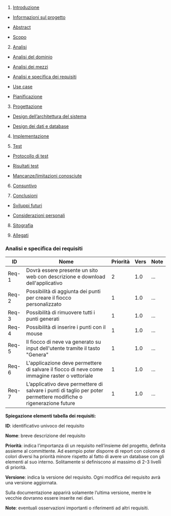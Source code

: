1. [Introduzione](#introduzione)

  - [Informazioni sul progetto](#informazioni-sul-progetto)

  - [Abstract](#abstract)

  - [Scopo](#scopo)

2. [Analisi](#analisi)

  - [Analisi del dominio](#analisi-del-dominio)
  
  - [Analisi dei mezzi](#analisi-dei-mezzi)

  - [Analisi e specifica dei requisiti](#analisi-e-specifica-dei-requisiti)

  - [Use case](#use-case)

  - [Pianificazione](#pianificazione)

3. [Progettazione](#progettazione)

  - [Design dell’architettura del sistema](#design-dell’architettura-del-sistema)

  - [Design dei dati e database](#design-dei-dati-e-database)

4. [Implementazione](#implementazione)

5. [Test](#test)

  - [Protocollo di test](#protocollo-di-test)

  - [Risultati test](#risultati-test)

  - [Mancanze/limitazioni conosciute](#mancanze/limitazioni-conosciute)

6. [Consuntivo](#consuntivo)

7. [Conclusioni](#conclusioni)

  - [Sviluppi futuri](#sviluppi-futuri)

  - [Considerazioni personali](#considerazioni-personali)

8. [Sitografia](#sitografia)

9. [Allegati](#allegati)


### Analisi e specifica dei requisiti
|**ID**	|**Nome**			|**Priorità**|**Vers**|**Note**  |
  |----|------------|--------|----|------|
  |Req-1|Dovrà essere presente un sito web con descrizione e download dell'applicativo|2|1.0|...|
  |Req-2|Possibilità di aggiunta dei punti per creare il fiocco personalizzato|1|1.0|...|
  |Req-3|Possibilità di rimuovere tutti i punti generati|1|1.0|...|
  |Req-4|Possibilità di inserire i punti con il mouse|1|1.0|...|
|Req-5|Il fiocco di neve va generato su input dell'utente tramite il tasto "Genera"|1|1.0|...|
|Req-6|L'applicazione deve permettere di salvare il fiocco di neve come immagine raster o vettoriale|1|1.0|...|
|Req-7|L’applicativo deve permettere di salvare i punti di taglio per poter permettere modifiche o rigenerazione future|1|1.0|...|

**Spiegazione elementi tabella dei requisiti:**

**ID**: identificativo univoco del requisito

**Nome**: breve descrizione del requisito

**Priorità**: indica l’importanza di un requisito nell’insieme del
progetto, definita assieme al committente. Ad esempio poter disporre di
report con colonne di colori diversi ha priorità minore rispetto al
fatto di avere un database con gli elementi al suo interno. Solitamente
si definiscono al massimo di 2-3 livelli di priorità.

**Versione**: indica la versione del requisito. Ogni modifica del
requisito avrà una versione aggiornata.

Sulla documentazione apparirà solamente l’ultima versione, mentre le
vecchie dovranno essere inserite nei diari.

**Note**: eventuali osservazioni importanti o riferimenti ad altri
requisiti.

